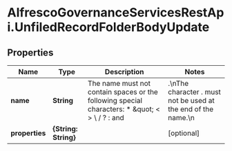 # AlfrescoGovernanceServicesRestApi.UnfiledRecordFolderBodyUpdate

## Properties
Name | Type | Description | Notes
------------ | ------------- | ------------- | -------------
**name** | **String** | The name must not contain spaces or the following special characters: * \&quot; &lt; &gt; \\ / ? : and |.\nThe character . must not be used at the end of the name.\n | [optional] 
**properties** | **{String: String}** |  | [optional] 



